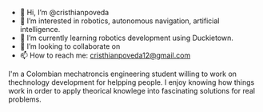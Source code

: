 - 👋 Hi, I’m @cristhianpoveda
- 👀 I’m interested in robotics, autonomous navigation, artificial intelligence.
- 🌱 I’m currently learning robotics development using Duckietown.
- 💞️ I’m looking to collaborate on 
- 📫 How to reach me: cristhianpoveda12@gmail.com

I'm a Colombian mechatroncis engineering student willing to work on thechnology development for helpping people.
I enjoy knowing how things work in order to apply theorical knowlege into fascinating solutions for real problems.
<!---
cristhianpoveda/cristhianpoveda is a ✨ special ✨ repository because its `README.md` (this file) appears on your GitHub profile.
You can click the Preview link to take a look at your changes.
--->
